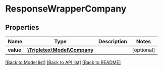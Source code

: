 # ResponseWrapperCompany

## Properties
Name | Type | Description | Notes
------------ | ------------- | ------------- | -------------
**value** | [**\Tripletex\Model\Company**](Company.md) |  | [optional] 

[[Back to Model list]](../README.md#documentation-for-models) [[Back to API list]](../README.md#documentation-for-api-endpoints) [[Back to README]](../README.md)

